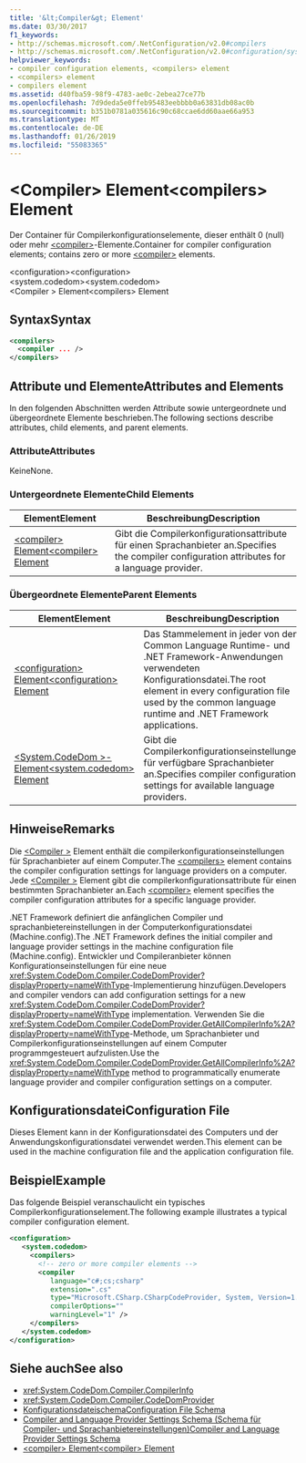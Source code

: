 ```yaml
---
title: '&lt;Compiler&gt; Element'
ms.date: 03/30/2017
f1_keywords:
- http://schemas.microsoft.com/.NetConfiguration/v2.0#compilers
- http://schemas.microsoft.com/.NetConfiguration/v2.0#configuration/system.codedom/compilers
helpviewer_keywords:
- compiler configuration elements, <compilers> element
- <compilers> element
- compilers element
ms.assetid: d40fba59-98f9-4783-ae0c-2ebea27ce77b
ms.openlocfilehash: 7d9deda5e0ffeb95483eebbbb0a63831db08ac0b
ms.sourcegitcommit: b351b0781a035616c90c68ccae6dd60aae66a953
ms.translationtype: MT
ms.contentlocale: de-DE
ms.lasthandoff: 01/26/2019
ms.locfileid: "55083365"
---
```

# <a name="ltcompilersgt-element"></a><span data-ttu-id="d8a30-102">&lt;Compiler&gt; Element</span><span class="sxs-lookup"><span data-stu-id="d8a30-102">&lt;compilers&gt; Element</span></span>
<span data-ttu-id="d8a30-103">Der Container für Compilerkonfigurationselemente, dieser enthält 0 (null) oder mehr [\<compiler>](../../../../../docs/framework/configure-apps/file-schema/compiler/compiler-element.md)-Elemente.</span><span class="sxs-lookup"><span data-stu-id="d8a30-103">Container for compiler configuration elements; contains zero or more [\<compiler>](../../../../../docs/framework/configure-apps/file-schema/compiler/compiler-element.md) elements.</span></span>  
  
 <span data-ttu-id="d8a30-104">\<configuration></span><span class="sxs-lookup"><span data-stu-id="d8a30-104">\<configuration></span></span>  
<span data-ttu-id="d8a30-105">\<system.codedom></span><span class="sxs-lookup"><span data-stu-id="d8a30-105">\<system.codedom></span></span>  
<span data-ttu-id="d8a30-106">\<Compiler > Element</span><span class="sxs-lookup"><span data-stu-id="d8a30-106">\<compilers> Element</span></span>  
  
## <a name="syntax"></a><span data-ttu-id="d8a30-107">Syntax</span><span class="sxs-lookup"><span data-stu-id="d8a30-107">Syntax</span></span>  
  
```xml  
<compilers>  
  <compiler ... />  
</compilers>  
```  
  
## <a name="attributes-and-elements"></a><span data-ttu-id="d8a30-108">Attribute und Elemente</span><span class="sxs-lookup"><span data-stu-id="d8a30-108">Attributes and Elements</span></span>  
 <span data-ttu-id="d8a30-109">In den folgenden Abschnitten werden Attribute sowie untergeordnete und übergeordnete Elemente beschrieben.</span><span class="sxs-lookup"><span data-stu-id="d8a30-109">The following sections describe attributes, child elements, and parent elements.</span></span>  
  
### <a name="attributes"></a><span data-ttu-id="d8a30-110">Attribute</span><span class="sxs-lookup"><span data-stu-id="d8a30-110">Attributes</span></span>  
 <span data-ttu-id="d8a30-111">Keine</span><span class="sxs-lookup"><span data-stu-id="d8a30-111">None.</span></span>  
  
### <a name="child-elements"></a><span data-ttu-id="d8a30-112">Untergeordnete Elemente</span><span class="sxs-lookup"><span data-stu-id="d8a30-112">Child Elements</span></span>  
  
|<span data-ttu-id="d8a30-113">Element</span><span class="sxs-lookup"><span data-stu-id="d8a30-113">Element</span></span>|<span data-ttu-id="d8a30-114">Beschreibung</span><span class="sxs-lookup"><span data-stu-id="d8a30-114">Description</span></span>|  
|-------------|-----------------|  
|[<span data-ttu-id="d8a30-115">\<compiler> Element</span><span class="sxs-lookup"><span data-stu-id="d8a30-115">\<compiler> Element</span></span>](../../../../../docs/framework/configure-apps/file-schema/compiler/compiler-element.md)|<span data-ttu-id="d8a30-116">Gibt die Compilerkonfigurationsattribute für einen Sprachanbieter an.</span><span class="sxs-lookup"><span data-stu-id="d8a30-116">Specifies the compiler configuration attributes for a language provider.</span></span>|  
  
### <a name="parent-elements"></a><span data-ttu-id="d8a30-117">Übergeordnete Elemente</span><span class="sxs-lookup"><span data-stu-id="d8a30-117">Parent Elements</span></span>  
  
|<span data-ttu-id="d8a30-118">Element</span><span class="sxs-lookup"><span data-stu-id="d8a30-118">Element</span></span>|<span data-ttu-id="d8a30-119">Beschreibung</span><span class="sxs-lookup"><span data-stu-id="d8a30-119">Description</span></span>|  
|-------------|-----------------|  
|[<span data-ttu-id="d8a30-120">\<configuration> Element</span><span class="sxs-lookup"><span data-stu-id="d8a30-120">\<configuration> Element</span></span>](../../../../../docs/framework/configure-apps/file-schema/configuration-element.md)|<span data-ttu-id="d8a30-121">Das Stammelement in jeder von den Common Language Runtime- und .NET Framework-Anwendungen verwendeten Konfigurationsdatei.</span><span class="sxs-lookup"><span data-stu-id="d8a30-121">The root element in every configuration file used by the common language runtime and .NET Framework applications.</span></span>|  
|[<span data-ttu-id="d8a30-122">\<System.CodeDom >-Element</span><span class="sxs-lookup"><span data-stu-id="d8a30-122">\<system.codedom> Element</span></span>](../../../../../docs/framework/configure-apps/file-schema/compiler/system-codedom-element.md)|<span data-ttu-id="d8a30-123">Gibt die Compilerkonfigurationseinstellungen für verfügbare Sprachanbieter an.</span><span class="sxs-lookup"><span data-stu-id="d8a30-123">Specifies compiler configuration settings for available language providers.</span></span>|  
  
## <a name="remarks"></a><span data-ttu-id="d8a30-124">Hinweise</span><span class="sxs-lookup"><span data-stu-id="d8a30-124">Remarks</span></span>  
 <span data-ttu-id="d8a30-125">Die [ \<Compiler >](../../../../../docs/framework/configure-apps/file-schema/compiler/compilers-element.md) Element enthält die compilerkonfigurationseinstellungen für Sprachanbieter auf einem Computer.</span><span class="sxs-lookup"><span data-stu-id="d8a30-125">The [\<compilers>](../../../../../docs/framework/configure-apps/file-schema/compiler/compilers-element.md) element contains the compiler configuration settings for language providers on a computer.</span></span> <span data-ttu-id="d8a30-126">Jede [ \<Compiler >](../../../../../docs/framework/configure-apps/file-schema/compiler/compiler-element.md) Element gibt die compilerkonfigurationsattribute für einen bestimmten Sprachanbieter an.</span><span class="sxs-lookup"><span data-stu-id="d8a30-126">Each [\<compiler>](../../../../../docs/framework/configure-apps/file-schema/compiler/compiler-element.md) element specifies the compiler configuration attributes for a specific language provider.</span></span>  
  
 <span data-ttu-id="d8a30-127">.NET Framework definiert die anfänglichen Compiler und sprachanbietereinstellungen in der Computerkonfigurationsdatei (Machine.config).</span><span class="sxs-lookup"><span data-stu-id="d8a30-127">The .NET Framework defines the initial compiler and language provider settings in the machine configuration file (Machine.config).</span></span> <span data-ttu-id="d8a30-128">Entwickler und Compileranbieter können Konfigurationseinstellungen für eine neue <xref:System.CodeDom.Compiler.CodeDomProvider?displayProperty=nameWithType>-Implementierung hinzufügen.</span><span class="sxs-lookup"><span data-stu-id="d8a30-128">Developers and compiler vendors can add configuration settings for a new <xref:System.CodeDom.Compiler.CodeDomProvider?displayProperty=nameWithType> implementation.</span></span> <span data-ttu-id="d8a30-129">Verwenden Sie die <xref:System.CodeDom.Compiler.CodeDomProvider.GetAllCompilerInfo%2A?displayProperty=nameWithType>-Methode, um Sprachanbieter und Compilerkonfigurationseinstellungen auf einem Computer programmgesteuert aufzulisten.</span><span class="sxs-lookup"><span data-stu-id="d8a30-129">Use the <xref:System.CodeDom.Compiler.CodeDomProvider.GetAllCompilerInfo%2A?displayProperty=nameWithType> method to programmatically enumerate language provider and compiler configuration settings on a computer.</span></span>  
  
## <a name="configuration-file"></a><span data-ttu-id="d8a30-130">Konfigurationsdatei</span><span class="sxs-lookup"><span data-stu-id="d8a30-130">Configuration File</span></span>  
 <span data-ttu-id="d8a30-131">Dieses Element kann in der Konfigurationsdatei des Computers und der Anwendungskonfigurationsdatei verwendet werden.</span><span class="sxs-lookup"><span data-stu-id="d8a30-131">This element can be used in the machine configuration file and the application configuration file.</span></span>  
  
## <a name="example"></a><span data-ttu-id="d8a30-132">Beispiel</span><span class="sxs-lookup"><span data-stu-id="d8a30-132">Example</span></span>  
 <span data-ttu-id="d8a30-133">Das folgende Beispiel veranschaulicht ein typisches Compilerkonfigurationselement.</span><span class="sxs-lookup"><span data-stu-id="d8a30-133">The following example illustrates a typical compiler configuration element.</span></span>  
  
```xml  
<configuration>  
   <system.codedom>  
     <compilers>  
       <!-- zero or more compiler elements -->  
       <compiler   
          language="c#;cs;csharp"   
          extension=".cs"  
          type="Microsoft.CSharp.CSharpCodeProvider, System, Version=1.0.5000.0, Culture=neutral, PublicKeyToken=b77a5c561934e089"  
          compilerOptions=""    
          warningLevel="1" />  
     </compilers>  
   </system.codedom>  
</configuration>  
```  
  
## <a name="see-also"></a><span data-ttu-id="d8a30-134">Siehe auch</span><span class="sxs-lookup"><span data-stu-id="d8a30-134">See also</span></span>
- <xref:System.CodeDom.Compiler.CompilerInfo>
- <xref:System.CodeDom.Compiler.CodeDomProvider>
- [<span data-ttu-id="d8a30-135">Konfigurationsdateischema</span><span class="sxs-lookup"><span data-stu-id="d8a30-135">Configuration File Schema</span></span>](../../../../../docs/framework/configure-apps/file-schema/index.md)
- [<span data-ttu-id="d8a30-136">Compiler and Language Provider Settings Schema (Schema für Compiler- und Sprachanbietereinstellungen)</span><span class="sxs-lookup"><span data-stu-id="d8a30-136">Compiler and Language Provider Settings Schema</span></span>](../../../../../docs/framework/configure-apps/file-schema/compiler/index.md)
- [<span data-ttu-id="d8a30-137">\<compiler> Element</span><span class="sxs-lookup"><span data-stu-id="d8a30-137">\<compiler> Element</span></span>](../../../../../docs/framework/configure-apps/file-schema/compiler/compiler-element.md)
